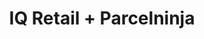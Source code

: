 ---
title: "IQ Retail + Parcelninja"
seoTitle: "IQ Retail Parcelninja Integration"
seoDescription: "Integrate IQ Retail with Parcelninja, and you'll be able to automate logistics, simplify the ordering process and save time - and money. Find out more about how a IQ Retail Parcelninja Integration can help your business."
lead: "Let Stock2Shop send fulfillment notifications to Parcelninja once an order has been successfully created IQ Retail. Here’s how we can help you streamline your workflow."
type: "source-fulfillment"
source: "iq-retail"
fulfillment: "parcelninja"
image: "/images/sap-shopify.png"
imageAlt: source_name logo
tags: []
---